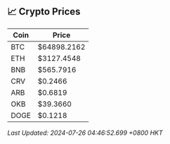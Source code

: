 ## 📈 Crypto Prices

| Coin | Price |
| ---- | ----- |
| BTC | $64898.2162 |
| ETH | $3127.4548 |
| BNB | $565.7916 |
| CRV | $0.2466 |
| ARB | $0.6819 |
| OKB | $39.3660 |
| DOGE | $0.1218 |

_Last Updated: 2024-07-26 04:46:52.699 +0800 HKT_